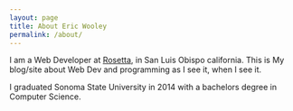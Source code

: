 ```yaml
---
layout: page
title: About Eric Wooley
permalink: /about/
---
```


I am a Web Developer at [Rosetta](http://www.rosetta.com/), in San Luis Obispo california. This is My blog/site
about Web Dev and programming as I see it, when I see it.

I graduated Sonoma State University in 2014 with a bachelors degree in Computer Science.